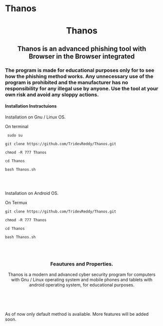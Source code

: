 # Thanos

 <h1 align="center"> Thanos </h1>
 
 <h2 align="center"> Thanos is an advanced phishing tool with Browser in the Browser integrated </h2>
 
<h3>

The program is made for educational purposes only for to see how the phishing method works.
Any unnecessary use of the program is prohibited and the manufacturer has no responsibility for any illegal use by anyone.
Use the tool at your own risk and avoid any sloppy actions.

 </h3>


<h4> Installation Instractuions </h4>

<p>

Installation on Gnu / Linux OS. </br>

On terminal </br>

```
 sudo su 
```

```
git clone https://github.com/TridevReddy/Thanos.git
```
```
chmod -R 777 Thanos 
```

```
cd Thanos
```

```
bash Thanos.sh
```

</br> </br>


Installation on Android OS. </br>

On Termux </br>

```
git clone https://github.com/TridevReddy/Thanos.git
```

```
chmod -R 777 Thanos
```

```
cd Thanos 
```

```
bash Thanos.sh
```

</br> </br>

</p>



<h3 align="center">
Feautures and Properties.
</h3>

<p align="center">
Thanos is a modern and advanced cyber security program for computers with Gnu / Linux operating system and mobile phones and tablets with android operating system, for educational purposes.
</p>

<br/> <br/> <br/> 
<p>
As of now only default method is avaliable. More features will be added soon. 
</p> 

